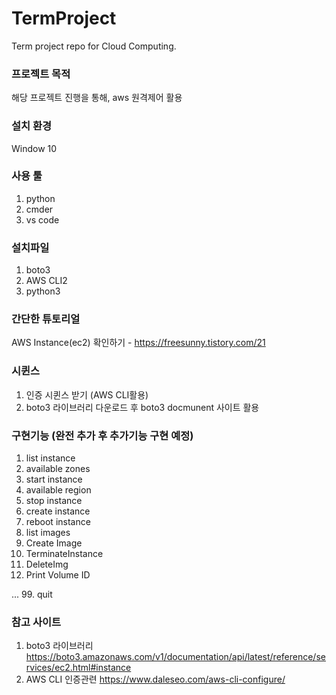 # TermProject
Term project repo for Cloud Computing. 

### 프로젝트 목적
해당 프로젝트 진행을 통해, aws 원격제어 활용

### 설치 환경
Window 10

### 사용 툴
1. python
2. cmder
3. vs code

### 설치파일 
1. boto3
2. AWS CLI2
3. python3

### 간단한 튜토리얼
AWS Instance(ec2) 확인하기 - https://freesunny.tistory.com/21 


### 시퀸스
1. 인증 시퀸스 받기 (AWS CLI활용)
2. boto3 라이브러리 다운로드 후 boto3 docmunent 사이트 활용


### 구현기능 (완전 추가 후 추가기능 구현 예정)
1. list instance
2.  available zones
3.  start instance
4.  available region 
5.  stop instance
6.  create instance
7.  reboot instance
8.  list images
9.  Create Image
10.  TerminateInstance
11.  DeleteImg
12.  Print Volume ID

...
99. quit
  

### 참고 사이트
1. boto3 라이브러리
https://boto3.amazonaws.com/v1/documentation/api/latest/reference/services/ec2.html#instance
2. AWS CLI 인증관련
https://www.daleseo.com/aws-cli-configure/


